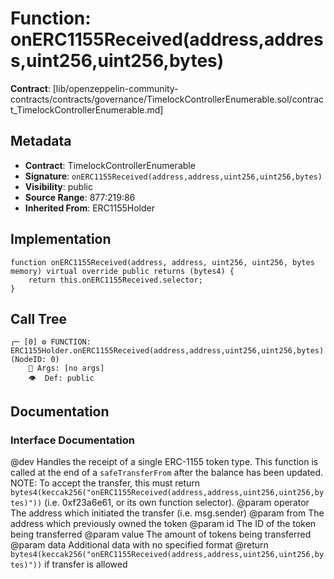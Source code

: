# Function: onERC1155Received(address,address,uint256,uint256,bytes)

**Contract**: [lib/openzeppelin-community-contracts/contracts/governance/TimelockControllerEnumerable.sol/contract_TimelockControllerEnumerable.md]

## Metadata

- **Contract**: TimelockControllerEnumerable
- **Signature**: `onERC1155Received(address,address,uint256,uint256,bytes)`
- **Visibility**: public
- **Source Range**: 877:219:86
- **Inherited From**: ERC1155Holder

## Implementation

```solidity
function onERC1155Received(address, address, uint256, uint256, bytes memory) virtual override public returns (bytes4) {
    return this.onERC1155Received.selector;
}
```

## Call Tree

```
┌─ [0] ⚙️ FUNCTION: ERC1155Holder.onERC1155Received(address,address,uint256,uint256,bytes) (NodeID: 0)
    💬 Args: [no args]
    👁️  Def: public
```

## Documentation

### Interface Documentation

 @dev Handles the receipt of a single ERC-1155 token type. This function is
 called at the end of a `safeTransferFrom` after the balance has been updated.
 NOTE: To accept the transfer, this must return
 `bytes4(keccak256("onERC1155Received(address,address,uint256,uint256,bytes)"))`
 (i.e. 0xf23a6e61, or its own function selector).
 @param operator The address which initiated the transfer (i.e. msg.sender)
 @param from The address which previously owned the token
 @param id The ID of the token being transferred
 @param value The amount of tokens being transferred
 @param data Additional data with no specified format
 @return `bytes4(keccak256("onERC1155Received(address,address,uint256,uint256,bytes)"))` if transfer is allowed
